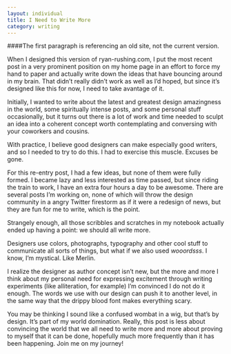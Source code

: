 ```yaml
---
layout: individual
title: I Need to Write More
category: writing
---
```


####The first paragraph is referencing an old site, not the current version.

When I designed this version of ryan-rushing.com, I put the most recent post in a very prominent position on my home page in an effort to force my hand to paper and actually write down the ideas that have bouncing around in my brain. That didn&rsquo;t really didn&rsquo;t work as well as I&rsquo;d hoped, but since it&rsquo;s designed like this for now, I need to take avantage of it.

Initially, I wanted to write about the latest and greatest design amazingness in the world, some spiritually intense posts, and some personal stuff occasionally, but it turns out there is a lot of work and time needed to sculpt an idea into a coherent concept worth contemplating and conversing with your coworkers and cousins.

With practice, I believe good designers can make especially good writers, and so I needed to try to do this. I had to exercise this muscle. Excuses be gone. 

For this re-entry post, I had a few ideas, but none of them were fully formed. I became lazy and less interested as time passed, but since riding the train to work, I have an extra four hours a day to be awesome. There are several posts I&rsquo;m working on, none of which will throw the design community in a angry Twitter firestorm as if it were a redesign of news, but they are fun for me to write, which is the point.

Strangely enough, all those scribbles and scratches in my notebook actually ended up having a point: we should all write more.

Designers use colors, photographs, typography and other cool stuff to communicate all sorts of things, but what if we also used *wooordsss*. I know, I&rsquo;m mystical. Like Merlin.

I realize the designer as author concept isn&rsquo;t new, but the more and more I think about my personal need for expressing excitement through writing experiments (like alliteration, for example) I&rsquo;m convinced I do not do it enough. The words we use with our design can push it to another level, in the same way that the drippy blood font makes everything scary. 

You may be thinking I sound like a confused wombat in a wig, but that&rsquo;s by design. It&rsquo;s part of my world domination. Really, this post is less about convincing the world that we all need to write more and more about proving to myself that it can be done, hopefully much more frequently than it has been happening.  Join me on my journey!